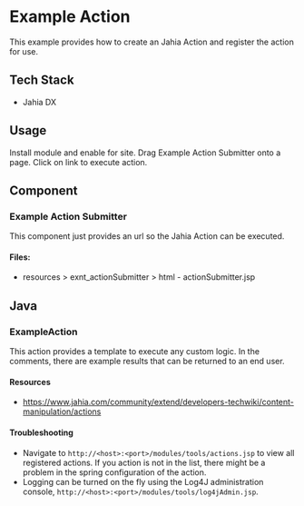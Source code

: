 # Example Action
This example provides how to create an Jahia Action and register the action for use.

## Tech Stack
- Jahia DX

## Usage
Install module and enable for site.  Drag Example Action Submitter onto a page.  Click on link to execute action.

## Component

### Example Action Submitter
This component just provides an url so the Jahia Action can be executed.
#### Files: 
- resources > exnt_actionSubmitter > html - actionSubmitter.jsp

## Java

### ExampleAction
This action provides a template to execute any custom logic.  In the comments, there are example results that can be returned to an end user.

#### Resources
- https://www.jahia.com/community/extend/developers-techwiki/content-manipulation/actions

#### Troubleshooting
- Navigate to `http://<host>:<port>/modules/tools/actions.jsp` to view all registered actions.  If you action is not in the list, there might be a problem in the spring configuration of the action.  
- Logging can be turned on the fly using the Log4J administration console, `http://<host>:<port>/modules/tools/log4jAdmin.jsp`.
